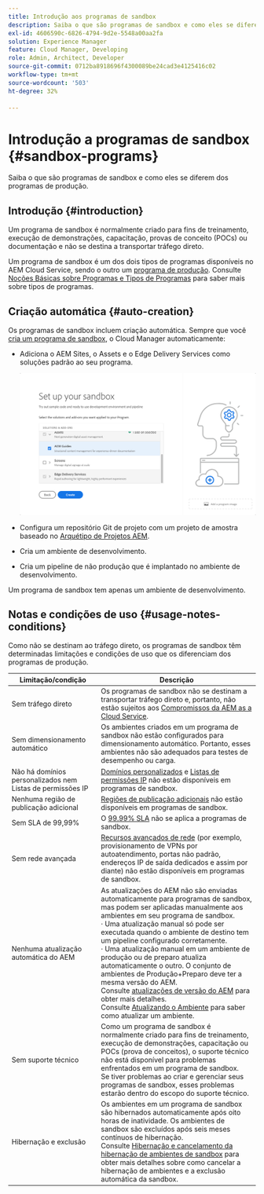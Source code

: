 ```yaml
---
title: Introdução aos programas de sandbox
description: Saiba o que são programas de sandbox e como eles se diferem dos programas de produção.
exl-id: 4606590c-6826-4794-9d2e-5548a00aa2fa
solution: Experience Manager
feature: Cloud Manager, Developing
role: Admin, Architect, Developer
source-git-commit: 0712ba8918696f4300089be24cad3e4125416c02
workflow-type: tm+mt
source-wordcount: '503'
ht-degree: 32%

---
```



# Introdução a programas de sandbox {#sandbox-programs}

Saiba o que são programas de sandbox e como eles se diferem dos programas de produção.

## Introdução {#introduction}

Um programa de sandbox é normalmente criado para fins de treinamento, execução de demonstrações, capacitação, provas de conceito (POCs) ou documentação e não se destina a transportar tráfego direto.

Um programa de sandbox é um dos dois tipos de programas disponíveis no AEM Cloud Service, sendo o outro um [programa de produção](introduction-production-programs.md). Consulte [Noções Básicas sobre Programas e Tipos de Programas](/help/implementing/cloud-manager/getting-access-to-aem-in-cloud/program-types.md) para saber mais sobre tipos de programas.

## Criação automática {#auto-creation}

Os programas de sandbox incluem criação automática. Sempre que você [cria um programa de sandbox](/help/implementing/cloud-manager/getting-access-to-aem-in-cloud/creating-sandbox-programs.md), o Cloud Manager automaticamente:

* Adiciona o AEM Sites, o Assets e o Edge Delivery Services como soluções padrão ao seu programa.

  ![Selecionar soluções e complementos para uma sandbox](assets/sandbox-solutions-add-ons.png)

* Configura um repositório Git de projeto com um projeto de amostra baseado no [Arquétipo de Projetos AEM](https://experienceleague.adobe.com/pt-br/docs/experience-manager-core-components/using/developing/archetype/overview).
* Cria um ambiente de desenvolvimento.
* Cria um pipeline de não produção que é implantado no ambiente de desenvolvimento.

Um programa de sandbox tem apenas um ambiente de desenvolvimento.

## Notas e condições de uso {#usage-notes-conditions}

Como não se destinam ao tráfego direto, os programas de sandbox têm determinadas limitações e condições de uso que os diferenciam dos programas de produção.

| Limitação/condição | Descrição |
| --- | --- |
| Sem tráfego direto | Os programas de sandbox não se destinam a transportar tráfego direto e, portanto, não estão sujeitos aos [Compromissos da AEM as a Cloud Service](https://www.adobe.com/pt/legal/service-commitments.html). |
| Sem dimensionamento automático | Os ambientes criados em um programa de sandbox não estão configurados para dimensionamento automático. Portanto, esses ambientes não são adequados para testes de desempenho ou carga. |
| Não há domínios personalizados nem Listas de permissões IP | [Domínios personalizados](/help/implementing/cloud-manager/custom-domain-names/introduction.md) e [Listas de permissões IP](/help/implementing/cloud-manager/ip-allow-lists/introduction.md) não estão disponíveis em programas de sandbox. |
| Nenhuma região de publicação adicional | [Regiões de publicação adicionais](/help/operations/additional-publish-regions.md) não estão disponíveis em programas de sandbox. |
| Sem SLA de 99,99% | O [99.99% SLA](/help/implementing/cloud-manager/getting-access-to-aem-in-cloud/creating-production-programs.md#sla) não se aplica a programas de sandbox. |
| Sem rede avançada | [Recursos avançados de rede](/help/security/configuring-advanced-networking.md) (por exemplo, provisionamento de VPNs por autoatendimento, portas não padrão, endereços IP de saída dedicados e assim por diante) não estão disponíveis em programas de sandbox. |
| Nenhuma atualização automática do AEM | As atualizações do AEM não são enviadas automaticamente para programas de sandbox, mas podem ser aplicadas manualmente aos ambientes em seu programa de sandbox.<br>· Uma atualização manual só pode ser executada quando o ambiente de destino tem um pipeline configurado corretamente.<br>· Uma atualização manual em um ambiente de produção ou de preparo atualiza automaticamente o outro. O conjunto de ambientes de Produção+Preparo deve ter a mesma versão do AEM.<br>Consulte [atualizações de versão do AEM](/help/implementing/deploying/aem-version-updates.md) para obter mais detalhes.<br>Consulte [Atualizando o Ambiente](/help/implementing/cloud-manager/manage-environments.md#updating-dev-environment) para saber como atualizar um ambiente. |
| Sem suporte técnico | Como um programa de sandbox é normalmente criado para fins de treinamento, execução de demonstrações, capacitação ou POCs (prova de conceitos), o suporte técnico não está disponível para problemas enfrentados em um programa de sandbox.<br>Se tiver problemas ao criar e gerenciar seus programas de sandbox, esses problemas estarão dentro do escopo do suporte técnico. |
| Hibernação e exclusão | Os ambientes em um programa de sandbox são hibernados automaticamente após oito horas de inatividade. Os ambientes de sandbox são excluídos após seis meses contínuos de hibernação.<br>Consulte [Hibernação e cancelamento da hibernação de ambientes de sandbox](/help/implementing/cloud-manager/getting-access-to-aem-in-cloud/hibernating-environments.md) para obter mais detalhes sobre como cancelar a hibernação de ambientes e a exclusão automática da sandbox. |
